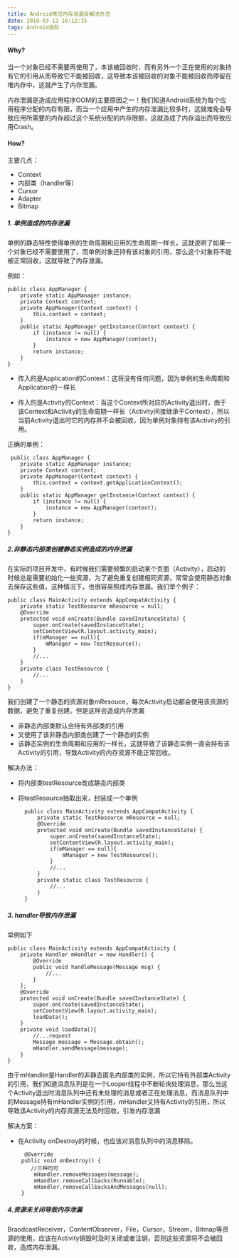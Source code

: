 ```yaml
---
title: Android常见内存泄漏及解决办法
date: 2018-03-13 16:12:15
tags: Android进阶
---
```


#### Why?

当一个对象已经不需要再使用了，本该被回收时，而有另外一个正在使用的对象持有它的引用从而导致它不能被回收，这导致本该被回收的对象不能被回收而停留在堆内存中，这就产生了内存泄漏。

内存泄漏是造成应用程序OOM的主要原因之一！我们知道Android系统为每个应用程序分配的内存有限，而当一个应用中产生的内存泄漏比较多时，这就难免会导致应用所需要的内存超过这个系统分配的内存限额，这就造成了内存溢出而导致应用Crash。


#### How?

主要几点：

 * Context
 * 内部类（handler等）
 * Cursor
 * Adapter
 * Bitmap

##### 1. 单例造成的内存泄漏

单例的静态特性使得单例的生命周期和应用的生命周期一样长，这就说明了如果一个对象已经不需要使用了，而单例对象还持有该对象的引用，那么这个对象将不能被正常回收，这就导致了内存泄漏。 

例如：

	public class AppManager {
	    private static AppManager instance;
	    private Context context;
	    private AppManager(Context context) {
	        this.context = context;
	    }
	    public static AppManager getInstance(Context context) {
	        if (instance != null) {
	            instance = new AppManager(context);
	        }
	        return instance;
	    }
	}
	
	
   * 传入的是Application的Context：这将没有任何问题，因为单例的生命周期和Application的一样长 

   
   * 传入的是Activity的Context：当这个Context所对应的Activity退出时，由于该Context和Activity的生命周期一样长（Activity间接继承于Context），所以当前Activity退出时它的内存并不会被回收，因为单例对象持有该Activity的引用。 

   
   
 正确的单例：
 
	 public class AppManager {
	    private static AppManager instance;
	    private Context context;
	    private AppManager(Context context) {
	        this.context = context.getApplicationContext();
	    }
	    public static AppManager getInstance(Context context) {
	        if (instance != null) {
	            instance = new AppManager(context);
	        }
	        return instance;
	    }
	}
	
	
	
##### 2.非静态内部类创建静态实例造成的内存泄漏

在实际的项目开发中，有时候我们需要频繁的启动某个页面（Activity），启动的时候总是需要初始化一些资源，为了避免重复创建相同资源，常常会使用静态对象去保存这些值，这种情况下，也很容易照成内存泄漏。我们举个例子：

	public class MainActivity extends AppCompatActivity {
	    private static TestResource mResource = null;
	    @Override
	    protected void onCreate(Bundle savedInstanceState) {
	        super.onCreate(savedInstanceState);
	        setContentView(R.layout.activity_main);
	        if(mManager == null){
	            mManager = new TestResource();
	        }
	        //...
	    }
	    private class TestResource {
	        //...
	    }
	}
	
	
我们创建了一个静态的资源对象mResouce，每次Activity启动都会使用该资源的数据，避免了重复创建。但是这样会造成内存泄漏

* 非静态内部类默认会持有外部类的引用
* 又使用了该非静态内部类创建了一个静态的实例
* 该静态实例的生命周期和应用的一样长，这就导致了该静态实例一直会持有该Activity的引用，导致Activity的内存资源不能正常回收。


解决办法：

* 将内部类testResource改成静态内部类
* 将testResource抽取出来，封装成一个单例


		public class MainActivity extends AppCompatActivity {
		    private static TestResource mResource = null;
		    @Override
		    protected void onCreate(Bundle savedInstanceState) {
		        super.onCreate(savedInstanceState);
		        setContentView(R.layout.activity_main);
		        if(mManager == null){
		            mManager = new TestResource();
		        }
		        //...
		    }
		    private static class TestResource {
		        //...
		    }
		}
		
		
##### 3. handler导致内存泄漏

举例如下

	public class MainActivity extends AppCompatActivity {
	    private Handler mHandler = new Handler() {
	        @Override
	        public void handleMessage(Message msg) {
	            //...
	        }
	    };
	    @Override
	    protected void onCreate(Bundle savedInstanceState) {
	        super.onCreate(savedInstanceState);
	        setContentView(R.layout.activity_main);
	        loadData();
	    }
	    private void loadData(){
	        //...request
	        Message message = Message.obtain();
	        mHandler.sendMessage(message);
	    }
	}
	
由于mHandler是Handler的非静态匿名内部类的实例，所以它持有外部类Activity的引用，我们知道消息队列是在一个Looper线程中不断轮询处理消息，那么当这个Activity退出时消息队列中还有未处理的消息或者正在处理消息，而消息队列中的Message持有mHandler实例的引用，mHandler又持有Activity的引用，所以导致该Activity的内存资源无法及时回收，引发内存泄漏


解决方案：

 * 在Activity onDestroy的时候，也应该对消息队列中的消息移除。


		 @Override
		public void onDestroy() {
		   //三种均可
		    mHandler.removeMessages(message);
		    mHandler.removeCallbacks(Runnable);
		    mHandler.removeCallbacksAndMessages(null);
		}
		
		
##### 4.资源未关闭导致内存泄漏

BraodcastReceiver，ContentObserver，File，Cursor，Stream，Bitmap等资源的使用，应该在Activity销毁时及时关闭或者注销，否则这些资源将不会被回收，造成内存泄漏。